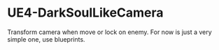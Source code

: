 # UE4-DarkSoulLikeCamera
Transform camera when move or lock on enemy. For now is just a very simple one, use blueprints.
